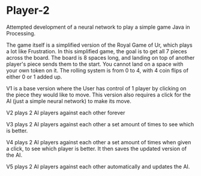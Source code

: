 # Player-2
Attempted development of a neural network to play a simple game
Java in Processing.

The game itself is a simplified version of the Royal Game of Ur, which plays a lot like Frustration.
In this simplified game, the goal is to get all 7 pieces across the board.
The board is 8 spaces long, and landing on top of another player's piece sends them to the start.
You cannot land on a space with your own token on it.
The rolling system is from 0 to 4, with 4 coin flips of either 0 or 1 added up.

V1 is a base version where the User has control of 1 player by clicking on the piece they would like to move.
This version also requires a click for the AI (just a simple neural network) to make its move.

V2 plays 2 AI players against each other forever

V3 plays 2 AI players against each other a set amount of times to see which is better.

V4 plays 2 AI players against each other a set amount of times when given a click, to see which player is better.
It then saves the updated version of the AI.

V5 plays 2 AI players against each other automatically and updates the AI.
